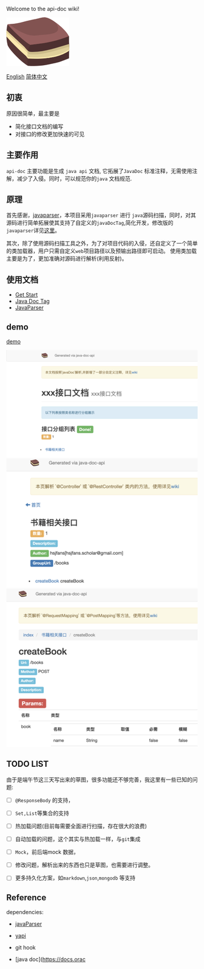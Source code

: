 Welcome to the api-doc wiki!

![](https://raw.githubusercontent.com/hsjfans/git_resource/master/20190609204505.png)

[English](./readme.md) [简体中文](./readme_zh.md)

## 初衷

原因很简单，最主要是 

- 简化接口文档的编写
- 对接口的修改更加快速的可见


## 主要作用

`api-doc` 主要功能是生成 `java api` 文档, 它拓展了`JavaDoc` 标准注释，无需使用注解，减少了入侵。同时，可以规范你的`java` 文档规范.

## 原理

首先感谢，[javaparser](https://github.com/javaparser/javaparser)，本项目采用`javaparser` 进行 `java`源码扫描，同时，对其源码进行简单拓展使其支持了自定义的`javaDocTag`,简化开发，修改版的`javaparser`详见[这里](https://github.com/hsjfans/javaparser)。 

其次，除了使用源码扫描工具之外，为了对项目代码的入侵，还自定义了一个简单的类加载器，用户只需自定义`web`项目路径以及预输出路径即可启动。
使用类加载主要是为了，更加准确对源码进行解析(利用反射)。

## 使用文档

- [Get Start](https://github.com/hsjfans/api-doc/wiki/Get-Start)
- [Java Doc Tag](https://github.com/hsjfans/api-doc/wiki/Java-Doc_Tag)
- [JavaParser](https://github.com/hsjfans/api-doc/wiki/JavaParser)

## demo
[demo](spring-api-demo)

![](https://raw.githubusercontent.com/hsjfans/git_resource/master/20190610012507.png)
![](https://raw.githubusercontent.com/hsjfans/git_resource/master/20190610012547.png)
![](https://raw.githubusercontent.com/hsjfans/git_resource/master/20190610012600.png)

## TODO LIST

由于是端午节这三天写出来的草图，很多功能还不够完善，我这里有一些已知的问题:
- [ ] `@ResponseBody` 的支持，
- [ ] `Set,List`等集合的支持
- [ ] 热加载问题(目前每需要全面进行扫描，存在很大的浪费)
- [ ] 自动加载的问题，这个其实与热加载一样，与`git`集成
- [ ] `Mock`，前后端mock 数据，
- [ ] 修改问题，解析出来的东西也只是草图，也需要进行调整。
- [ ] 更多持久化方案，如`markdown`,`json`,`mongodb` 等支持


## Reference 

dependencies:
- [javaParser](https://github.com/javaparser/javaparser)

- [yapi](https://github.com/YMFE/yapi)

- git hook

- [java doc](https://docs.orac